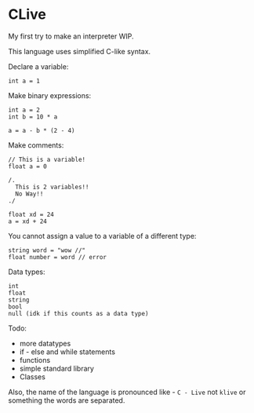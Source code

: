 # CLive
My first try to make an interpreter WIP.

This language uses simplified C-like syntax.

Declare a variable:
```
int a = 1
```

Make binary expressions:
```
int a = 2
int b = 10 * a

a = a - b * (2 - 4)
```

Make comments:
```
// This is a variable!
float a = 0

/.
  This is 2 variables!!
  No Way!!
./

float xd = 24
a = xd + 24
```

You cannot assign a value to a variable of a different type:
```
string word = "wow //"
float number = word // error
```

Data types:
```
int
float
string
bool
null (idk if this counts as a data type)
```

Todo:
  - more datatypes
  - if - else and while statements
  - functions
  - simple standard library
  - Classes



Also, the name of the language is pronounced like - `C - Live` not `klive` or something the words are separated.
